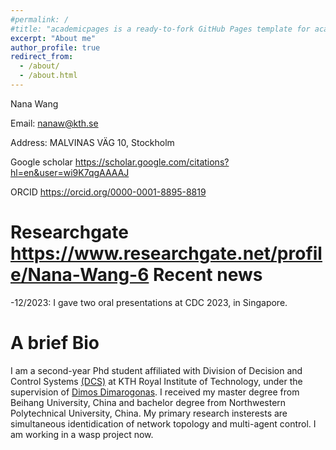 ```yaml
---
#permalink: /
#title: "academicpages is a ready-to-fork GitHub Pages template for academic personal websites"
excerpt: "About me"
author_profile: true
redirect_from: 
  - /about/
  - /about.html
---
```


Nana Wang

Email: nanaw@kth.se

Address: MALVINAS VÄG 10, Stockholm

Google scholar https://scholar.google.com/citations?hl=en&user=wi9K7qgAAAAJ

ORCID https://orcid.org/0000-0001-8895-8819

Researchgate https://www.researchgate.net/profile/Nana-Wang-6
Recent news
======
-12/2023: I gave two oral presentations at CDC 2023, in Singapore. 


A brief Bio
======
I am a second-year Phd student affiliated with Division of Decision and Control Systems [(DCS)](https://www.kth.se/is/dcs/division-of-decision-and-control-systems-1.788078#:~:text=The%20Division%20of%20Decision%20and,systems%20to%20self%2Ddriving%20cars) at KTH Royal Institute of Technology, under the supervision of [Dimos Dimarogonas](https://people.kth.se/~dimos/). I received my master degree from Beihang University, China and bachelor degree from Northwestern Polytechnical University, China. My primary research insterests are simultaneous identidication of network topology and multi-agent control. I am working in a wasp project now.



